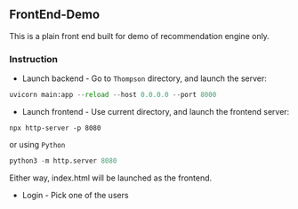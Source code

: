 ## FrontEnd-Demo

This is a plain front end built for demo of recommendation engine only. 

### Instruction

* Launch backend - Go to `Thompson` directory, and launch the server:

```python
uvicorn main:app --reload --host 0.0.0.0 --port 8000
```

* Launch frontend - Use current directory, and launch the frontend server:

```node
npx http-server -p 8080
```

or using `Python`

```python
python3 -m http.server 8080
```

Either way, index.html will be launched as the frontend.

* Login - Pick one of the users


